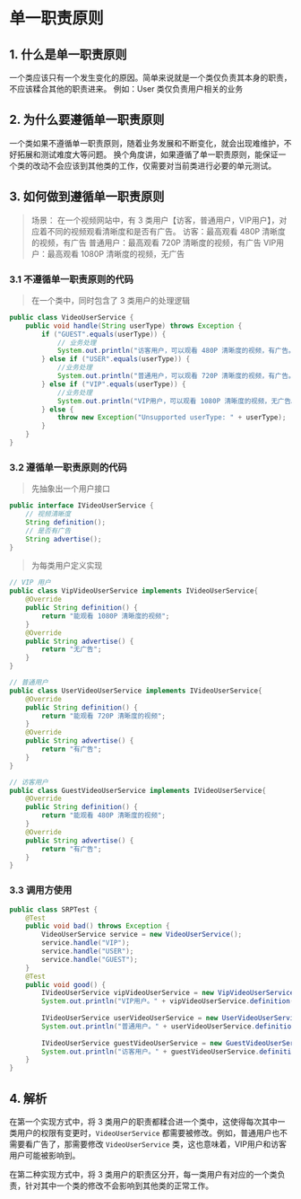 # 单一职责原则
## 1. 什么是单一职责原则
一个类应该只有一个发生变化的原因。简单来说就是一个类仅负责其本身的职责，不应该糅合其他的职责进来。
例如：User 类仅负责用户相关的业务


## 2. 为什么要遵循单一职责原则
一个类如果不遵循单一职责原则，随着业务发展和不断变化，就会出现难维护，不好拓展和测试难度大等问题。
换个角度讲，如果遵循了单一职责原则，能保证一个类的改动不会应该到其他类的工作，仅需要对当前类进行必要的单元测试。


## 3. 如何做到遵循单一职责原则
> 场景：
> 在一个视频网站中，有 3 类用户【访客，普通用户，VIP用户】，对应着不同的视频观看清晰度和是否有广告。
> 访客：最高观看 480P 清晰度的视频，有广告
> 普通用户：最高观看 720P 清晰度的视频，有广告
> VIP用户：最高观看 1080P 清晰度的视频，无广告

### 3.1 不遵循单一职责原则的代码
> 在一个类中，同时包含了 3 类用户的处理逻辑

```java
public class VideoUserService {  
    public void handle(String userType) throws Exception {  
        if ("GUEST".equals(userType)) {  
            // 业务处理  
            System.out.println("访客用户，可以观看 480P 清晰度的视频，有广告。");  
        } else if ("USER".equals(userType)) {  
            //业务处理  
            System.out.println("普通用户，可以观看 720P 清晰度的视频，有广告。");  
        } else if ("VIP".equals(userType)) {  
            //业务处理  
            System.out.println("VIP用户，可以观看 1080P 清晰度的视频，无广告。");  
        } else {  
            throw new Exception("Unsupported userType: " + userType);  
        }  
    }  
}
```


### 3.2 遵循单一职责原则的代码
> 先抽象出一个用户接口
```java
public interface IVideoUserService {  
    // 视频清晰度  
    String definition();  
    // 是否有广告  
    String advertise();  
}
```

> 为每类用户定义实现
```java
// VIP 用户
public class VipVideoUserService implements IVideoUserService{  
    @Override  
    public String definition() {  
        return "能观看 1080P 清晰度的视频";  
    }  
    @Override  
    public String advertise() {  
        return "无广告";  
    }  
}

// 普通用户
public class UserVideoUserService implements IVideoUserService{  
    @Override  
    public String definition() {  
        return "能观看 720P 清晰度的视频";  
    }  
    @Override  
    public String advertise() {  
        return "有广告";  
    }  
}

// 访客用户
public class GuestVideoUserService implements IVideoUserService{  
    @Override  
    public String definition() {  
        return "能观看 480P 清晰度的视频";  
    }  
    @Override  
    public String advertise() {  
        return "有广告";  
    }  
}
```

### 3.3 调用方使用
```java
public class SRPTest {  
    @Test  
    public void bad() throws Exception {  
        VideoUserService service = new VideoUserService();  
        service.handle("VIP");  
        service.handle("USER");  
        service.handle("GUEST");  
    }  
    @Test  
    public void good() {  
        IVideoUserService vipVideoUserService = new VipVideoUserService();  
        System.out.println("VIP用户。" + vipVideoUserService.definition() + vipVideoUserService.advertise());  
  
        IVideoUserService userVideoUserService = new UserVideoUserService();  
        System.out.println("普通用户。" + userVideoUserService.definition() + userVideoUserService.advertise());  
  
        IVideoUserService guestVideoUserService = new GuestVideoUserService();  
        System.out.println("访客用户。" + guestVideoUserService.definition() + guestVideoUserService.advertise());  
    }  
}
```


## 4. 解析
在第一个实现方式中，将 3 类用户的职责都糅合进一个类中，这使得每次其中一类用户的权限有变更时，`VideoUserService`  都需要被修改。例如，普通用户也不需要看广告了，那需要修改 `VideoUserService` 类，这也意味着，VIP用户和访客用户可能被影响到。

在第二种实现方式中，将 3 类用户的职责区分开，每一类用户有对应的一个类负责，针对其中一个类的修改不会影响到其他类的正常工作。

